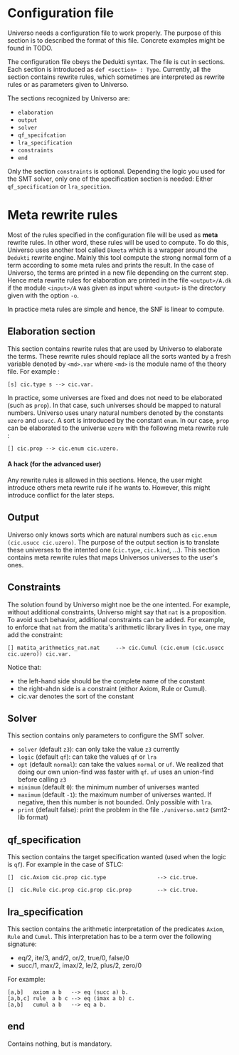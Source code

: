 Configuration file
==================

Universo needs a configuration file to work properly. The purpose of this section is to described the format of this file. Concrete examples might be found in TODO.

The configuration file obeys the Dedukti syntax. The file is cut in sections. Each section is introduced as `def <section> : Type`. Currently, all the section contains rewrite rules, which sometimes are interpreted as rewrite rules or as parameters given to Universo.

The sections recognized by Universo are:

- `elaboration`
- `output`
- `solver`
- `qf_specifcation`
- `lra_specification`
- `constraints`
- `end`

Only the section `constraints` is optional. Depending the logic you used for the SMT solver, only one of the specification section is needed: Either `qf_specification` or `lra_specition`.

# Meta rewrite rules

Most of the rules specified in the configuration file will be used as **meta** rewrite rules. In other word, these rules will be used to compute. To do this, Universo uses another tool called `Dkmeta` which is a wrapper around the `Dedukti` rewrite engine. Mainly this tool compute the strong normal form of a term according to some meta rules and prints the result. In the case of Universo, the terms are printed in a new file depending on the current step. Hence meta rewrite rules for elaboration are printed in the file `<output>/A.dk` if the module `<input>/A` was given as input where `<output>` is the directory given with the option `-o`.

In practice meta rules are simple and hence, the SNF is linear to compute.

## Elaboration section

This section contains rewrite rules that are used by Universo to elaborate the terms. These rewrite rules should replace all the sorts wanted by a fresh variable denoted by `<md>.var` where `<md>` is the module name of the theory file. For example :

``` dedukti
[s] cic.type s --> cic.var.
```

In practice, some universes are fixed and does not need to be elaborated (such as `prop`). In that case, such universes should be mapped to natural numbers. Universo uses unary natural numbers denoted by the constants `uzero` and `usucc`. A sort is introduced by the constant `enum`. In our case, `prop` can be elaborated to the universe `uzero` with the following meta rewrite rule :

``` dedukti
[] cic.prop --> cic.enum cic.uzero.
```

#### A hack (for the advanced user)

Any rewrite rules is allowed in this sections. Hence, the user might introduce others meta rewrite rule if he wants to. However, this might introduce conflict for the later steps.

## Output

Universo only knows sorts which are natural numbers such as `cic.enum (cic.usucc cic.uzero)`. The purpose of the output section is to translate these universes to the intented one (`cic.type`, `cic.kind`, ...). This section contains meta rewrite rules that maps Universos universes to the user's ones.

## Constraints

The solution found by Universo might noe be the one intented. For example, without additional constraints, Universo might say that `nat` is a proposition. To avoid such behavior, additional constraints can be added. For example, to enforce that `nat` from the matita's arithmetic library lives in `type`, one may add the constraint:

``` dedukti
[] matita_arithmetics_nat.nat     --> cic.Cumul (cic.enum (cic.usucc cic.uzero)) cic.var.
```

Notice that:

- the left-hand side should be the complete name of the constant
- the right-ahdn side is a constraint (eithor Axiom, Rule or Cumul).
- cic.var denotes the sort of the constant


## Solver

This section contains only parameters to configure the SMT solver.

- `solver` (default `z3`): can only take the value `z3` currently
- `logic` (default `qf`): can take the values `qf` or `lra`
- `opt` (default `normal`): can take the values `normal` or `uf`. We realized that doing our own union-find was faster with `qf`. `uf` uses an union-find before calling `z3`
- `minimum` (default `0`): the minimum number of universes wanted
- `maximum` (default `-1`): the maximum number of universes wanted. If negative, then this number is not bounded. Only possible with `lra`.
- `print` (default false): print the problem in the file `./universo.smt2` (smt2-lib format)

## qf_specification

This section contains the target specification wanted (used when the logic is `qf`). For example in the case of STLC:

``` dedukti
[]  cic.Axiom cic.prop cic.type                --> cic.true.

[]  cic.Rule cic.prop cic.prop cic.prop        --> cic.true.
```

## lra_specification

This section contains the arithmetic interpretation of the predicates `Axiom`, `Rule` and `Cumul`.
This interpretation has to be a term over the following signature:

- eq/2, ite/3, and/2, or/2, true/0, false/0
- succ/1, max/2, imax/2, le/2, plus/2, zero/0

For example:

``` dedukti
[a,b]   axiom a b   --> eq (succ a) b.
[a,b,c] rule  a b c --> eq (imax a b) c.
[a,b]   cumul a b   --> eq a b.
```


## end

Contains nothing, but is mandatory.
